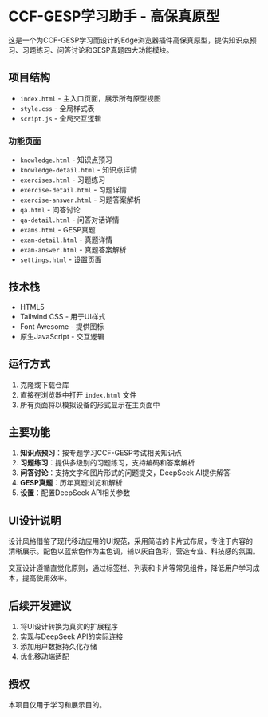# CCF-GESP学习助手 - 高保真原型

这是一个为CCF-GESP学习而设计的Edge浏览器插件高保真原型，提供知识点预习、习题练习、问答讨论和GESP真题四大功能模块。

## 项目结构

- `index.html` - 主入口页面，展示所有原型视图
- `style.css` - 全局样式表
- `script.js` - 全局交互逻辑

### 功能页面
- `knowledge.html` - 知识点预习
- `knowledge-detail.html` - 知识点详情
- `exercises.html` - 习题练习
- `exercise-detail.html` - 习题详情
- `exercise-answer.html` - 习题答案解析
- `qa.html` - 问答讨论
- `qa-detail.html` - 问答对话详情
- `exams.html` - GESP真题
- `exam-detail.html` - 真题详情
- `exam-answer.html` - 真题答案解析
- `settings.html` - 设置页面

## 技术栈

- HTML5
- Tailwind CSS - 用于UI样式
- Font Awesome - 提供图标
- 原生JavaScript - 交互逻辑

## 运行方式

1. 克隆或下载仓库
2. 直接在浏览器中打开 `index.html` 文件
3. 所有页面将以模拟设备的形式显示在主页面中

## 主要功能

1. **知识点预习**：按专题学习CCF-GESP考试相关知识点
2. **习题练习**：提供多级别的习题练习，支持编码和答案解析
3. **问答讨论**：支持文字和图片形式的问题提交，DeepSeek AI提供解答
4. **GESP真题**：历年真题浏览和解析
5. **设置**：配置DeepSeek API相关参数

## UI设计说明

设计风格借鉴了现代移动应用的UI规范，采用简洁的卡片式布局，专注于内容的清晰展示。配色以蓝紫色作为主色调，辅以灰白色彩，营造专业、科技感的氛围。

交互设计遵循直觉化原则，通过标签栏、列表和卡片等常见组件，降低用户学习成本，提高使用效率。

## 后续开发建议

1. 将UI设计转换为真实的扩展程序
2. 实现与DeepSeek API的实际连接
3. 添加用户数据持久化存储
4. 优化移动端适配

## 授权

本项目仅用于学习和展示目的。 